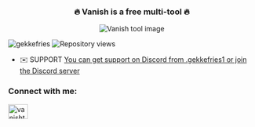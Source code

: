 <h3 align="center">🔥 Vanish is a free multi-tool 🔥</h3>

<p align="center">
  <img src="https://i.ibb.co/G0Qt99x/result-1.png" alt="Vanish tool image" />
</p>

<p align="left">
  <img src="https://komarev.com/ghpvc/?username=gekkefries&label=Profile%20views&color=0e75b6&style=flat" alt="gekkefries" />
  <img src="https://komarev.com/ghpvc/?username=gekkefries&repo=vanish&label=Repository%20views&color=0e75b6&style=flat" alt="Repository views" />
</p>

- ✉️ SUPPORT [You can get support on Discord from .gekkefries1 or join the Discord server](https://discord.gg/vanishtool)

<h3 align="left">Connect with me:</h3>
<p align="left">
  <a href="https://discord.gg/vanishtool" target="_blank">
    <img align="center" src="https://raw.githubusercontent.com/rahuldkjain/github-profile-readme-generator/master/src/images/icons/Social/discord.svg" alt="vanishtool" height="30" width="40" />
  </a>
</p>

